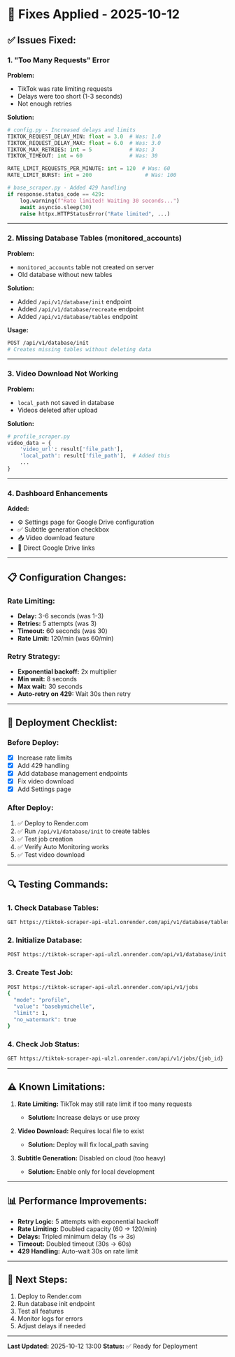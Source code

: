 # 🔧 Fixes Applied - 2025-10-12

## ✅ Issues Fixed:

### 1. **"Too Many Requests" Error**

**Problem:**
- TikTok was rate limiting requests
- Delays were too short (1-3 seconds)
- Not enough retries

**Solution:**
```python
# config.py - Increased delays and limits
TIKTOK_REQUEST_DELAY_MIN: float = 3.0  # Was: 1.0
TIKTOK_REQUEST_DELAY_MAX: float = 6.0  # Was: 3.0
TIKTOK_MAX_RETRIES: int = 5            # Was: 3
TIKTOK_TIMEOUT: int = 60               # Was: 30

RATE_LIMIT_REQUESTS_PER_MINUTE: int = 120  # Was: 60
RATE_LIMIT_BURST: int = 200                 # Was: 100
```

```python
# base_scraper.py - Added 429 handling
if response.status_code == 429:
    log.warning(f"Rate limited! Waiting 30 seconds...")
    await asyncio.sleep(30)
    raise httpx.HTTPStatusError("Rate limited", ...)
```

---

### 2. **Missing Database Tables (monitored_accounts)**

**Problem:**
- `monitored_accounts` table not created on server
- Old database without new tables

**Solution:**
- Added `/api/v1/database/init` endpoint
- Added `/api/v1/database/recreate` endpoint
- Added `/api/v1/database/tables` endpoint

**Usage:**
```bash
POST /api/v1/database/init
# Creates missing tables without deleting data
```

---

### 3. **Video Download Not Working**

**Problem:**
- `local_path` not saved in database
- Videos deleted after upload

**Solution:**
```python
# profile_scraper.py
video_data = {
    'video_url': result['file_path'],
    'local_path': result['file_path'],  # Added this
    ...
}
```

---

### 4. **Dashboard Enhancements**

**Added:**
- ⚙️ Settings page for Google Drive configuration
- ✅ Subtitle generation checkbox
- 📥 Video download feature
- 🔗 Direct Google Drive links

---

## 📋 Configuration Changes:

### Rate Limiting:
- **Delay:** 3-6 seconds (was 1-3)
- **Retries:** 5 attempts (was 3)
- **Timeout:** 60 seconds (was 30)
- **Rate Limit:** 120/min (was 60/min)

### Retry Strategy:
- **Exponential backoff:** 2x multiplier
- **Min wait:** 8 seconds
- **Max wait:** 30 seconds
- **Auto-retry on 429:** Wait 30s then retry

---

## 🚀 Deployment Checklist:

### Before Deploy:
- [x] Increase rate limits
- [x] Add 429 handling
- [x] Add database management endpoints
- [x] Fix video download
- [x] Add Settings page

### After Deploy:
1. ✅ Deploy to Render.com
2. ✅ Run `/api/v1/database/init` to create tables
3. ✅ Test job creation
4. ✅ Verify Auto Monitoring works
5. ✅ Test video download

---

## 🔍 Testing Commands:

### 1. Check Database Tables:
```bash
GET https://tiktok-scraper-api-ulzl.onrender.com/api/v1/database/tables
```

### 2. Initialize Database:
```bash
POST https://tiktok-scraper-api-ulzl.onrender.com/api/v1/database/init
```

### 3. Create Test Job:
```bash
POST https://tiktok-scraper-api-ulzl.onrender.com/api/v1/jobs
{
  "mode": "profile",
  "value": "basebymichelle",
  "limit": 1,
  "no_watermark": true
}
```

### 4. Check Job Status:
```bash
GET https://tiktok-scraper-api-ulzl.onrender.com/api/v1/jobs/{job_id}
```

---

## ⚠️ Known Limitations:

1. **Rate Limiting:** TikTok may still rate limit if too many requests
   - **Solution:** Increase delays or use proxy
   
2. **Video Download:** Requires local file to exist
   - **Solution:** Deploy will fix local_path saving

3. **Subtitle Generation:** Disabled on cloud (too heavy)
   - **Solution:** Enable only for local development

---

## 📊 Performance Improvements:

- **Retry Logic:** 5 attempts with exponential backoff
- **Rate Limiting:** Doubled capacity (60 → 120/min)
- **Delays:** Tripled minimum delay (1s → 3s)
- **Timeout:** Doubled timeout (30s → 60s)
- **429 Handling:** Auto-wait 30s on rate limit

---

## 🎯 Next Steps:

1. Deploy to Render.com
2. Run database init endpoint
3. Test all features
4. Monitor logs for errors
5. Adjust delays if needed

---

**Last Updated:** 2025-10-12 13:00
**Status:** ✅ Ready for Deployment
